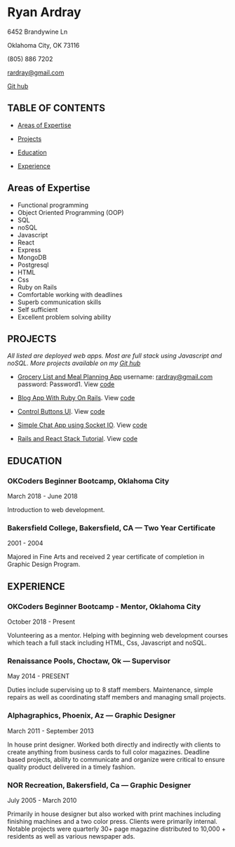 # Ryan Ardray

6452 Brandywine Ln

Oklahoma City, OK 73116

(805) 886 7202

[rardray@gmail.com](mailto:rardray@gmail.com)

[Git hub](https://github.com/rardray)

## TABLE OF CONTENTS

- [Areas of Expertise](#areas-of-expertise)

- [Projects](#projects)

- [Education](#education)

- [Experience](#experience)

## Areas of Expertise

- Functional programming
- Object Oriented Programming (OOP)
- SQL
- noSQL
- Javascript
- React
- Express
- MongoDB
- Postgresql
- HTML
- Css
- Ruby on Rails
- Comfortable working with deadlines
- Superb communication skills
- Self sufficient
- Excellent problem solving ability

## PROJECTS

_All listed are deployed web apps. Most are full stack using Javascript and noSQL. More projects available on my [Git hub](https://github.com/rardray)_

- [Grocery List and Meal Planning App](https://evening-shelf-20638.herokuapp.com) username: rardray@gmail.com password: Password1. View [code](https://github.com/rardray/grocery-list-using-walmart-open-api)

- [Blog App With Ruby On Rails](https://fast-beyond-71498.herokuapp.com). View [code](https://github.com/rardray/JAN_2019_RAILS_PG_ONLY_WEB_APP)

- [Control Buttons UI](https://quiet-beyond-57373.herokuapp.com). View [code](https://github.com/rardray/RGBA_SLIDERS)

- [Simple Chat App using Socket IO](https://secret-cliffs-68362.herokuapp.com). View [code](https://github.com/rardray/JUN2018-Simple-Chat-Using-socket.io)

- [Rails and React Stack Tutorial](https://warm-plateau-97620.herokuapp.com). View [code](https://github.com/rardray/JAN2019_RAILS_PG_REACT_STACK)

## EDUCATION

### OKCoders Beginner Bootcamp, Oklahoma City

March 2018 - June 2018

Introduction to web development.

### Bakersfield College, Bakersfield, CA — Two Year Certificate

2001 - 2004

Majored in Fine Arts and received 2 year certificate of completion in Graphic Design Program.

## EXPERIENCE

### OKCoders Beginner Bootcamp - Mentor, Oklahoma City

October 2018 - Present

Volunteering as a mentor. Helping with beginning web development courses which teach a full stack including HTML, Css, Javascript and noSQL.

### Renaissance Pools, Choctaw, Ok — Supervisor

May 2014 - PRESENT

Duties include supervising up to 8 staff members. Maintenance, simple repairs as well as coordinating staff members and managing small projects.

### Alphagraphics, Phoenix, Az — Graphic Designer

March 2011 - September 2013

In house print designer. Worked both directly and indirectly with clients to create anything from business cards to full color magazines. Deadline based projects, ability to communicate and organize were critical to ensure quality product delivered in a timely fashion.

### NOR Recreation, Bakersfield, Ca — Graphic Designer

July 2005 - March 2010

Primarily in house designer but also worked with print machines including finishing machines and a two color press. Clients were primarily internal. Notable projects were quarterly 30+ page magazine distributed to 10,000 + residents as well as various newspaper ads.
